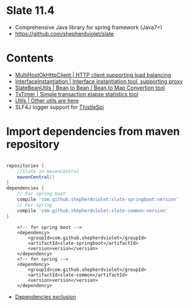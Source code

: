 # Slate 11.4
* Comprehensive Java library for spring framework (Java7+)
* https://github.com/shepherdviolet/slate

# Contents

* [MultiHostOkHttpClient | HTTP client supporting load balancing](https://github.com/shepherdviolet/slate/blob/master/docs/loadbalance/guide.md)
* [InterfaceInstantiation | Interface instantiation tool, supporting proxy](https://github.com/shepherdviolet/slate/blob/master/docs/interfaceinst/guide.md)
* [SlateBeanUtils | Bean to Bean / Bean to Map Convertion tool](https://github.com/shepherdviolet/slate/blob/master/docs/beanutils/guide.md)
* [TxTimer | Simple transaction elapse statistics tool](https://github.com/shepherdviolet/slate/blob/master/docs/txtimer/guide.md)
* [Utils | Other utils are here](https://github.com/shepherdviolet/slate/tree/develop/slate-common/src/main/java/sviolet/slate/common/util)
* SLF4J logger support for [ThistleSpi](https://github.com/shepherdviolet/thistle)

# Import dependencies from maven repository

```gradle

repositories {
    //Slate in mavenCentral
    mavenCentral()
}
dependencies {
    // For spring boot
    compile 'com.github.shepherdviolet:slate-springboot:version'
    // For spring
    compile 'com.github.shepherdviolet:slate-common:version'
}

```

```maven
    <!-- for spring boot -->
    <dependency>
        <groupId>com.github.shepherdviolet</groupId>
        <artifactId>slate-springboot</artifactId>
        <version>version</version>
    </dependency>
    <!-- for spring -->
    <dependency>
        <groupId>com.github.shepherdviolet</groupId>
        <artifactId>slate-common</artifactId>
        <version>version</version>
    </dependency>
```

* [Dependencies exclusion](https://github.com/shepherdviolet/slate/blob/master/docs/dependencies-exclusion.md)
